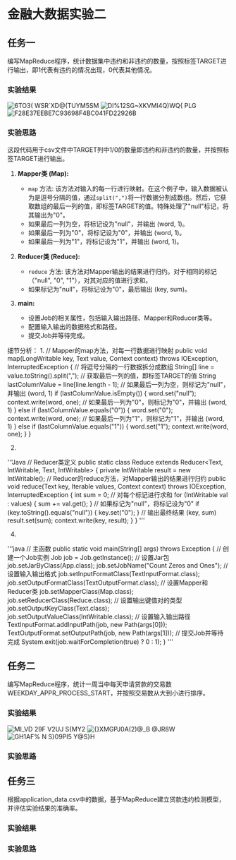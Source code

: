 # 金融大数据实验二
## 任务一
编写MapReduce程序，统计数据集中违约和⾮违约的数量，按照标签TARGET进⾏输出，即1代表有违约的情况出现，0代表其他情况。
### 实验结果
![6`TO3( `WSR`XD@(TUYM5SM](https://github.com/shich-Liu/-5/assets/128021744/02d6c2c5-14f7-4ada-94d5-acb44f4d7dd8)
![DI%12SG~XKVMI4Q)WQ{ PLG](https://github.com/shich-Liu/-5/assets/128021744/1c8eafbb-8104-41bc-874b-d41769c55861)
![F28E37EEBE7C93698F4BC041FD22926B](https://github.com/shich-Liu/-5/assets/128021744/e52e0923-936f-42f1-b601-44e489fbd6e8)

### 实验思路
这段代码用于csv文件中TARGET列中1/0的数量即违约和非违约的数量，并按照标签TARGET进行输出。
1. **Mapper类 (Map):**
   - `map` 方法: 该方法对输入的每一行进行映射。在这个例子中，输入数据被认为是逗号分隔的值，通过`split(",")`将一行数据分割成数组。然后，它获取数组的最后一列的值，即标签TARGET的值。特殊处理了"null"标记，将其输出为"0"。
   - 如果最后一列为空，将标记设为"null"，并输出 (word, 1)。
   - 如果最后一列为"0"，将标记设为"0"，并输出 (word, 1)。
   - 如果最后一列为"1"，将标记设为"1"，并输出 (word, 1)。

2. **Reducer类 (Reduce):**
   - `reduce` 方法: 该方法对Mapper输出的结果进行归约。对于相同的标记（"null", "0", "1"），对其对应的值进行求和。
   - 如果标记为"null"，将标记设为"0"，最后输出 (key, sum)。

3. **main:**
   - 设置Job的相关属性，包括输入输出路径、Mapper和Reducer类等。
   - 配置输入输出的数据格式和路径。
   - 提交Job并等待完成。

细节分析：
1.
// Mapper的map方法，对每一行数据进行映射
public void map(LongWritable key, Text value, Context context) throws IOException, InterruptedException {
    // 将逗号分隔的一行数据拆分成数组
    String[] line = value.toString().split(",");
    // 获取最后一列的值，即标签TARGET的值
    String lastColumnValue = line[line.length - 1];
    // 如果最后一列为空，则标记为"null"，并输出 (word, 1)
    if (lastColumnValue.isEmpty()) {
        word.set("null");
        context.write(word, one);
    // 如果最后一列为"0"，则标记为"0"，并输出 (word, 1)
    } else if (lastColumnValue.equals("0")) {
        word.set("0");
        context.write(word, one);
    // 如果最后一列为"1"，则标记为"1"，并输出 (word, 1)
    } else if (lastColumnValue.equals("1")) {
        word.set("1");
        context.write(word, one);
    }
}

2.
'''Java
// Reducer类定义
public static class Reduce extends Reducer<Text, IntWritable, Text, IntWritable> {
    private IntWritable result = new IntWritable();
    // Reducer的reduce方法，对Mapper输出的结果进行归约
    public void reduce(Text key, Iterable<IntWritable> values, Context context) throws IOException, InterruptedException {
        int sum = 0;
        // 对每个标记进行求和
        for (IntWritable val : values) {
            sum += val.get();
        }
        // 如果标记为"null"，将标记设为"0"
        if (key.toString().equals("null")) {
            key.set("0");
        }
        // 输出最终结果 (key, sum)
        result.set(sum);
        context.write(key, result);
    }
}
'''

4.
'''java
// 主函数
    public static void main(String[] args) throws Exception {
        // 创建一个Job实例
        Job job = Job.getInstance();
        // 设置Jar包
        job.setJarByClass(App.class);
        job.setJobName("Count Zeros and Ones");
        // 设置输入输出格式
        job.setInputFormatClass(TextInputFormat.class);
        job.setOutputFormatClass(TextOutputFormat.class);
        // 设置Mapper和Reducer类
        job.setMapperClass(Map.class);
        job.setReducerClass(Reduce.class);
        // 设置输出键值对的类型
        job.setOutputKeyClass(Text.class);
        job.setOutputValueClass(IntWritable.class);
        // 设置输入输出路径
        TextInputFormat.addInputPath(job, new Path(args[0]));
        TextOutputFormat.setOutputPath(job, new Path(args[1]));
        // 提交Job并等待完成
        System.exit(job.waitForCompletion(true) ? 0 : 1);
    }
'''
   
## 任务二
编写MapReduce程序，统计⼀周当中每天申请贷款的交易数WEEKDAY_APPR_PROCESS_START，并按照交易数从⼤到⼩进⾏排序。
### 实验结果
![MI_VD 29F V`2U`J S{MY2](https://github.com/shich-Liu/-5/assets/128021744/6ef71db6-2164-48dc-90e6-25356afc093b)
![{}X`MGPJ0A(2)@_B `@JR8W](https://github.com/shich-Liu/-5/assets/128021744/a999e03f-cfaa-4834-a2f2-03be4b8cee1e)
![GH1AF% N S}09PI5 Y@S}H](https://github.com/shich-Liu/-5/assets/128021744/3d1eb27d-3e35-45ef-ab00-8ebf2bd59982)
### 实验思路



## 任务三
根据application_data.csv中的数据，基于MapReduce建⽴贷款违约检测模型，并评估实验结果的准确率。
### 实验结果
### 实验思路

